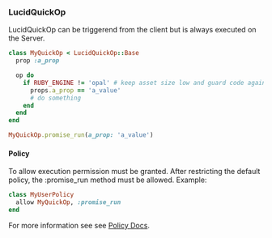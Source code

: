 ### LucidQuickOp

LucidQuickOp can be triggerend from the client but is always executed on the Server.
```ruby
class MyQuickOp < LucidQuickOp::Base
  prop :a_prop

  op do
    if RUBY_ENGINE != 'opal' # keep asset size low and guard code against inclusion in client side assets
      props.a_prop == 'a_value'
      # do something
    end
  end
end

MyQuickOp.promise_run(a_prop: 'a_value')
```
#### Policy

To allow execution permission must be granted. After restricting the default policy, the :promise_run method must be allowed. Example:
```ruby
class MyUserPolicy
  allow MyQuickOp, :promise_run
end
```
For more information see see [Policy Docs](https://github.com/isomorfeus/isomorfeus-project/blob/master/isomorfeus-policy/README.md).
